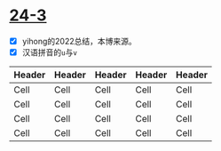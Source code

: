 # [24-3](https://github.com/dululu/notes/issues/11)

- [x] yihong的2022总结，本博来源。
- [x] 汉语拼音的`u`与`v`

| Header | Header | Header | Header | Header |
|--------|--------|--------|--------|--------|
| Cell | Cell | Cell | Cell | Cell |
| Cell | Cell | Cell | Cell | Cell |
| Cell | Cell | Cell | Cell | Cell |
| Cell | Cell | Cell | Cell | Cell | 